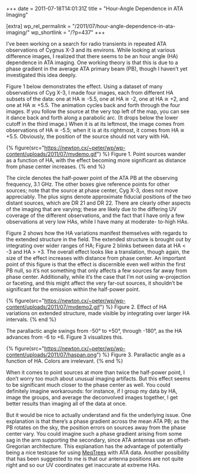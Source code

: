 +++
date = 2011-07-18T14:01:31Z
title = "Hour-Angle Dependence in ATA Imaging"

[extra]
wp_rel_permalink = "/2011/07/hour-angle-dependence-in-ata-imaging/"
wp_shortlink = "/?p=437"
+++

I’ve been working on a search for radio transients in repeated ATA
observations of Cygnus X-3 and its environs. While looking at various
difference images, I realized that there seems to be an hour angle (HA)
dependence in ATA imaging. One working theory is that this is due to a phase
gradient in the average ATA primary beam (PB), though I haven’t yet
investigated this idea deeply.

Figure 1 below demonstrates the effect. Using a dataset of many observations
of Cyg X-3, I made four images, each from different HA subsets of the data:
one at HA ≅ -5.5, one at HA ≅ -2, one at HA ≅ +2, and one at HA ≅ +5.5. The
animation cycles back and forth through the four images. If you follow the
source at the very top left of the map, you can see it dance back and forth
along a parabolic arc. (It drops below the lower cutoff in the third image.)
When it is at its leftmost, the image comes from observations of HA ≅ -5.5;
when it is at its rightmost, it comes from HA ≅ +5.5. Obviously, the position
of the source should not vary with HA.

{% figure(src="https://newton.cx/~peter/wp/wp-content/uploads/2011/07/mvdemo.gif") %}
Figure 1. Point sources wander as a function of HA, with the effect becoming more significant as distance from phase center increases.
{% end %}

The circle denotes the half-power point of the ATA PB at the observing
frequency, 3.1 GHz. The other boxes give reference points for other sources;
note that the source at phase center, Cyg X-3, does not move appreciably. The
plus signs denote approximate fiducial positions of the two distant sources,
which are DR 21 and DR 22. There are clearly other aspects of the imaging that
are varying; these are likely due to the differing UV coverage of the
different observations, and the fact that I have only a few observations at
very low HAs, while I have many at moderate- to-high HAs.

Figure 2 shows how the HA variations manifest themselves with regards to the
extended structure in the field. The extended structure is brought out by
integrating over wider ranges of HA; Figure 2 blinks between data at HA < -3
and HA > +3. The overall effect looks like a translation, though again, the
size of the effect increases with distance from phase center. An important
point of this figure is that the effect is discernible even well within the
first PB null, so it’s not something that only affects a few sources far away
from phase center. Additionally, while it’s the case that I’m not using
w-projection or faceting, and this might affect the very far-out sources, it
shouldn’t be significant for the emission within the half-power point.

{% figure(src="https://newton.cx/~peter/wp/wp-content/uploads/2011/07/mvdemo2.gif") %}
Figure 2. Effect of HA variations on extended structure, made visible by integrating over larger HA intervals.
{% end %}

The parallactic angle swings from -50° to +50°, through -180°, as the HA
advances from -6 to +6. Figure 3 visualizes this.

{% figure(src="https://newton.cx/~peter/wp/wp-content/uploads/2011/07/haspan.png") %}
Figure 3. Parallactic angle as a function of HA. Colors are irrelevant.
{% end %}

When it comes to point sources at more than twice the half-power point, I
don’t worry too much about unusual imaging artifacts. But this effect seems to
be significant much closer to the phase center as well. You could definitely
imagine workarounds: for instance, if I group my data by HA, image the groups,
and average the deconvolved images together, I get better results than imaging
all of the data at once.

But it would be nice to actually understand and fix the underlying issue. One
explanation is that there’s a phase gradient across the mean ATA PB; as the PB
rotates on the sky, the position errors on sources away from the phase center
vary. You could imagine such a phase gradient arising from some sag in the arm
supporting the secondary, since ATA antennas use an offset- Gregorian
architecture. This explanation has the advantage of potentially being a nice
testcase for using [MeqTrees](http://www.astron.nl/meqwiki) with ATA data.
Another possibility that has been suggested to me is that our antenna
positions are not quite right and so our UV coordinates get inaccurate at
extreme HAs.
